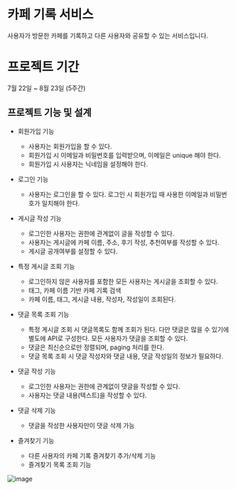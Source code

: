 # 카페 기록 서비스 

사용자가 방문한 카페를 기록하고 다른 사용자와 공유할 수 있는 서비스입니다.

# 프로젝트 기간 
  7월 22일 ~ 8월 23일 (5주간)
  
## 프로젝트 기능 및 설계
- 회원가입 기능
  - 사용자는 회원가입을 할 수 있다.
  - 회원가입 시 이메일과 비밀번호를 입력받으며, 이메일은 unique 해야 한다.
  - 회원가입 시 사용자는 닉네임을 설정해야 한다.

- 로그인 기능
  - 사용자는 로그인을 할 수 있다. 로그인 시 회원가입 때 사용한 이메일과 비밀번호가 일치해야 한다.

- 게시글 작성 기능 
  - 로그인한 사용자는 권한에 관계없이 글을 작성할 수 있다.
  - 사용자는 게시글에 카페 이름, 주소, 후기 작성, 추천여부를 작성할 수 있다.
  - 게시글 공개여부를 설정할 수 있다.
  
- 특정 게시글 조회 기능
  - 로그인하지 않은 사용자를 포함한 모든 사용자는 게시글을 조회할 수 있다.
  - 태그, 카페 이름 기반 카페 기록 검색
  - 카페 이름, 태그, 게시글 내용, 작성자, 작성일이 조회된다.

- 댓글 목록 조회 기능
  - 특정 게시글 조회 시 댓글목록도 함께 조회가 된다. 다만 댓글은 많을 수 있기에 별도에 API로 구성한다. 모든 사용자가 댓글을 조회할 수 있다.
  - 댓글은 최신순으로만 정렬되며, paging 처리를 한다.
  - 댓글 목록 조회 시 댓글 작성자와 댓글 내용, 댓글 작성일의 정보가 필요하다.

- 댓글 작성 기능
  - 로그인한 사용자는 권한에 관계없이 댓글을 작성할 수 있다.
  - 사용자는 댓글 내용(텍스트)을 작성할 수 있다.

- 댓글 삭제 기능
  - 댓글을 작성한 사용자만이 댓글 삭제 가능

- 즐겨찾기 기능
  - 다른 사용자의 카페 기록 즐겨찾기 추가/삭제 기능
  - 즐겨찾기 목록 조회 기능


![image](https://github.com/user-attachments/assets/c21bf5ac-ee96-4088-84c2-54e5248a5489)



